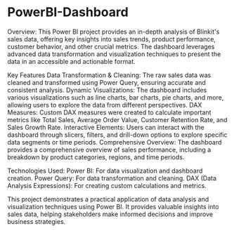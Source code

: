 # PowerBI-Dashboard

Overview:
This Power BI project provides an in-depth analysis of Blinkit's sales data, offering key insights into sales trends, product performance, customer behavior, and other crucial metrics. The dashboard leverages advanced data transformation and visualization techniques to present the data in an accessible and actionable format.


Key Features
Data Transformation & Cleaning: The raw sales data was cleaned and transformed using Power Query, ensuring accurate and consistent analysis.
Dynamic Visualizations: The dashboard includes various visualizations such as line charts, bar charts, pie charts, and more, allowing users to explore the data from different perspectives.
DAX Measures: Custom DAX measures were created to calculate important metrics like Total Sales, Average Order Value, Customer Retention Rate, and Sales Growth Rate.
Interactive Elements: Users can interact with the dashboard through slicers, filters, and drill-down options to explore specific data segments or time periods.
Comprehensive Overview: The dashboard provides a comprehensive overview of sales performance, including a breakdown by product categories, regions, and time periods.

Technologies Used:
Power BI: For data visualization and dashboard creation.
Power Query: For data transformation and cleaning.
DAX (Data Analysis Expressions): For creating custom calculations and metrics.


This project demonstrates a practical application of data analysis and visualization techniques using Power BI. It provides valuable insights into sales data, helping stakeholders make informed decisions and improve business strategies.
